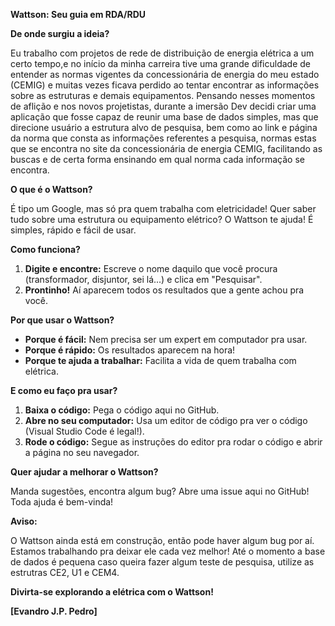 
**Wattson: Seu guia em RDA/RDU**

**De onde surgiu a ideia?**

Eu trabalho com projetos de rede de distribuição de energia elétrica a um certo tempo,e no início da minha carreira tive uma grande dificuldade de entender as normas vigentes da concessionária de energia do meu estado (CEMIG) e muitas vezes ficava perdido ao tentar encontrar as informações sobre as estruturas e demais equipamentos.
Pensando nesses momentos de aflição e nos novos projetistas, durante a imersão Dev decidi criar uma aplicação que fosse capaz de reunir uma base de dados simples, mas que direcione usuário a estrutura alvo de pesquisa, bem como ao link e página da norma que consta as informações referentes a pesquisa, normas estas que se encontra no site da concessionária de energia CEMIG, facilitando as buscas e de certa forma ensinando em qual norma cada informação se encontra.


**O que é o Wattson?**

É tipo um Google, mas só pra quem trabalha com eletricidade!  Quer saber tudo sobre uma estrutura ou equipamento elétrico? O Wattson te ajuda! É simples, rápido e fácil de usar.

**Como funciona?**

1. **Digite e encontre:** Escreve o nome daquilo que você procura (transformador, disjuntor, sei lá...) e clica em "Pesquisar".
2. **Prontinho!** Aí aparecem todos os resultados que a gente achou pra você.

**Por que usar o Wattson?**

* **Porque é fácil:** Nem precisa ser um expert em computador pra usar.
* **Porque é rápido:** Os resultados aparecem na hora!
* **Porque te ajuda a trabalhar:** Facilita a vida de quem trabalha com elétrica.

**E como eu faço pra usar?**

1. **Baixa o código:** Pega o código aqui no GitHub.
2. **Abre no seu computador:** Usa um editor de código pra ver o código (Visual Studio Code é legal!).
3. **Rode o código:** Segue as instruções do editor pra rodar o código e abrir a página no seu navegador.

**Quer ajudar a melhorar o Wattson?**

Manda sugestões, encontra algum bug? Abre uma issue aqui no GitHub! Toda ajuda é bem-vinda!

**Aviso:** 

O Wattson ainda está em construção, então pode haver algum bug por aí. Estamos trabalhando pra deixar ele cada vez melhor!
Até o momento a base de dados é pequena caso queira fazer algum teste de pesquisa, utilize as estrutras CE2, U1 e CEM4.

**Divirta-se explorando a elétrica com o Wattson!**

**[Evandro J.P. Pedro]**





